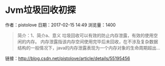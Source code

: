 # Jvm垃圾回收初探
作者：pistolove
日期：2017-02-15 14:49
浏览量：1400
> 简介：1、简介a、意义
  垃圾回收可以有效的防止内存泄露，有效的使用空闲的内存。 内存泄露指该内存空间使用完毕后未回收，在不涉及复杂数据结构的一般情况下，java的内存泄露表现为一个内存对象的生命周期超出...

 链接：http://blog.csdn.net/pistolove/article/details/55195456
